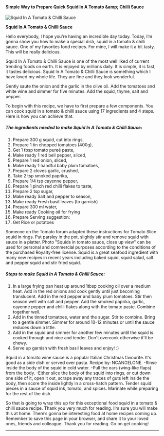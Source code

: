             

#### Simple Way to Prepare Quick Squid In A Tomato &amp;amp; Chilli Sauce

![Squid In A Tomato &amp; Chilli Sauce](https://img-global.cpcdn.com/recipes/ca2139ec9f1ce716/751x532cq70/squid-in-a-tomato-chilli-sauce-recipe-main-photo.jpg)

**Squid In A Tomato &amp; Chilli Sauce**

Hello everybody, I hope you’re having an incredible day today. Today, I’m gonna show you how to make a special dish, squid in a tomato & chilli sauce. One of my favorites food recipes. For mine, I will make it a bit tasty. This will be really delicious.

Squid In A Tomato & Chilli Sauce is one of the most well liked of current trending foods on earth. It is enjoyed by millions daily. It is simple, it is fast, it tastes delicious. Squid In A Tomato & Chilli Sauce is something which I have loved my whole life. They are fine and they look wonderful.

Gently saute the onion and the garlic in the olive oil. Add the tomatoes and white wine and simmer for five minutes. Add the squid, thyme, salt and pepper.

To begin with this recipe, we have to first prepare a few components. You can cook squid in a tomato & chilli sauce using 17 ingredients and 4 steps. Here is how you can achieve that.

##### The ingredients needed to make Squid In A Tomato & Chilli Sauce:

1.  Prepare 300 g squid, cut into rings,
2.  Prepare 1 tin chopped tomatoes (400g),
3.  Get 1 tbsp tomato pureé paste,
4.  Make ready 1 red bell pepper, sliced,
5.  Prepare 1 red onion, sliced,
6.  Make ready 1 handful baby plum tomatoes,
7.  Prepare 2 cloves garlic, crushed,
8.  Take 2 tsp smoked paprika,
9.  Prepare 1/4 tsp cayenne pepper,
10.  Prepare 1 pinch red chilli flakes to taste,
11.  Prepare 2 tsp sugar,
12.  Make ready Salt and pepper to season,
13.  Make ready Fresh basil leaves (to garnish)
14.  Prepare 300 ml water,
15.  Make ready Cooking oil for frying
16.  Prepare Serving suggestion:
17.  Get Rice or potatoes

Someone on the Tomato forum adapted these instructions for Tomato Slice squid in rings. Put parsley in the pot, slightly stir and remove squid with sauce in a platter. Photo "Squids in tomato sauce, close up view" can be used for personal and commercial purposes according to the conditions of the purchased Royalty-free license. Squid is a great seafood ingredient with many new recipes in recent years including baked squid, squid salad, salt and pepper squid and stir fried squid.

##### Steps to make Squid In A Tomato & Chilli Sauce:

1.  In a large frying pan heat up around 1tbsp cooking oil over a medium heat. Add in the red onions and cook gently until just becoming translucent. Add in the red pepper and baby plum tomatoes. Stir then season well with salt and pepper. Add the smoked paprika, garlic, cayenne pepper and chilli flakes along with the tomato paste. Combine together well.
2.  Add in the tinned tomatoes, water and the sugar. Stir to combine. Bring to a gentle simmer. Simmer for around 10-12 minutes or until the sauce reduces down a little.
3.  Add in the squid and simmer for another few minutes until the squid is cooked through and nice and tender. Don't overcook otherwise it'll be chewy.
4.  Serve up garnish with fresh basil leaves and enjoy! :)

Squid in a tomato wine sauce is a popular Italian Christmas favourite. It's good as a side dish or served over pasta. Recipe by: NCANGELONE. -Rinse inside the body of the squid in cold water. -Pull the ears (wing-like flaps) from the body. -Either slice the body of the squid into rings, or cut down one side of it, open it out, scrape away any traces of guts left inside the body, then score the inside lightly in a cross-hatch pattern. Tender squid pieces in a sauce of squid ink, tomato, and spices. Marinate while preparing for the rest of the dish.

So that is going to wrap this up for this exceptional food squid in a tomato & chilli sauce recipe. Thank you very much for reading. I’m sure you will make this at home. There’s gonna be interesting food at home recipes coming up. Remember to save this page in your browser, and share it to your loved ones, friends and colleague. Thank you for reading. Go on get cooking!

* * *